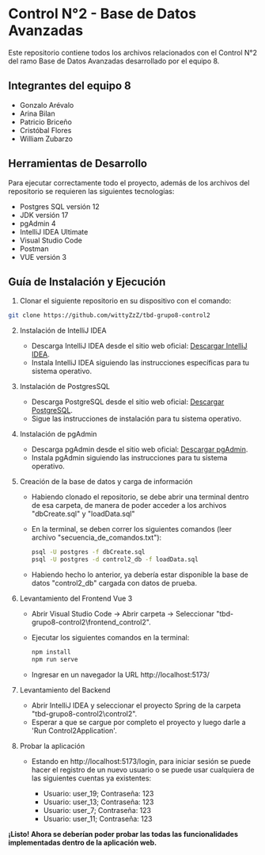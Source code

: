 # Control N°2 - Base de Datos Avanzadas
Este repositorio contiene todos los archivos relacionados con el Control N°2 del ramo Base de Datos Avanzadas desarrollado por el equipo 8.

## Integrantes del equipo 8
* Gonzalo Arévalo
* Arina Bilan
* Patricio Briceño
* Cristóbal Flores
* William Zubarzo

## Herramientas de Desarrollo
Para ejecutar correctamente todo el proyecto, además de los archivos del repositorio se requieren las siguientes tecnologías:

* Postgres SQL versión 12
* JDK versión 17
* pgAdmin 4
* IntelliJ IDEA Ultimate
* Visual Studio Code
* Postman
* VUE versión 3

## Guía de Instalación y Ejecución

1. Clonar el siguiente repositorio en su dispositivo con el comando:

```sh
git clone https://github.com/wittyZzZ/tbd-grupo8-control2
```

2. Instalación de IntelliJ IDEA
   
    * Descarga IntelliJ IDEA desde el sitio web oficial: [Descargar IntelliJ IDEA](https://www.jetbrains.com/idea/download/).
    * Instala IntelliJ IDEA siguiendo las instrucciones específicas para tu sistema operativo.
  
3. Instalación de PostgresSQL
   
    * Descarga PostgreSQL desde el sitio web oficial: [Descargar PostgreSQL](https://www.postgresql.org/download/).
    * Sigue las instrucciones de instalación para tu sistema operativo.
  
4. Instalación de pgAdmin

    * Descarga pgAdmin desde el sitio web oficial: [Descargar pgAdmin](https://www.pgadmin.org/download/).
    * Instala pgAdmin siguiendo las instrucciones para tu sistema operativo.

5. Creación de la base de datos y carga de información

    * Habiendo clonado el repositorio, se debe abrir una terminal dentro de esa carpeta, de manera de poder acceder a los archivos "dbCreate.sql" y "loadData.sql"
    * En la terminal, se deben correr los siguientes comandos (leer archivo "secuencia_de_comandos.txt"):
  
      ```sh
      psql -U postgres -f dbCreate.sql
      psql -U postgres -d control2_db -f loadData.sql
      ```
    * Habiendo hecho lo anterior, ya debería estar disponible la base de datos "control2_db" cargada con datos de prueba.
      
6. Levantamiento del Frontend Vue 3

    * Abrir Visual Studio Code -> Abrir carpeta -> Seleccionar "tbd-grupo8-control2\frontend_control2".
    * Ejecutar los siguientes comandos en la terminal:
      
      ```sh
      npm install
      npm run serve
      ```
    * Ingresar en un navegador la URL http://localhost:5173/

7. Levantamiento del Backend

    * Abrir IntelliJ IDEA y seleccionar el proyecto Spring de la carpeta "tbd-grupo8-control2\control2".
    * Esperar a que se cargue por completo el proyecto y luego darle a 'Run Control2Application'.
  

8. Probar la aplicación

    * Estando en http://localhost:5173/login, para iniciar sesión se puede hacer el registro de un nuevo usuario o se puede usar cualquiera de las siguientes cuentas ya existentes:
      
        * Usuario: user_19; Contraseña: 123
        * Usuario: user_13; Contraseña: 123
        * Usuario: user_7; Contraseña: 123
        * Usuario: user_11; Contraseña: 123

**¡Listo! Ahora se deberían poder probar las todas las funcionalidades implementadas dentro de la aplicación web.**
       


















